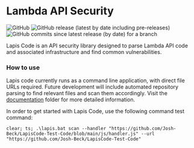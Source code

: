 # Lambda API Security 

![GitHub](https://img.shields.io/github/license/Josh-Beck/LapisCode?color=green&style=for-the-badge)
![GitHub release (latest by date including pre-releases)](https://img.shields.io/github/v/release/Josh-Beck/LapisCode?include_prereleases&style=for-the-badge)
![GitHub commits since latest release (by date) for a branch](https://img.shields.io/github/commits-since/Josh-Beck/LapisCode/latest/v1.0.0?logo=github%20&style=for-the-badge)

Lapis Code is an API security library designed to parse Lambda API code and associated infrastructure and find common vulnerabilities.

### How to use
Lapis code currently runs as a command line application, with direct file URLs required. Future development will include automated repository parsing to find relevant files and scan them accordingly. Visit the [documentation](https://github.com/Josh-Beck/LapisCode/tree/main/documentation) folder for more detailed information.

In order to get started with Lapis Code, use the following command test command:

```
clear; ts; .\lapis.bat scan --handler "https://github.com/Josh-Beck/LapisCode-Test-Code/blob/main/js/handler.js" --url "https://github.com/Josh-Beck/LapisCode-Test-Code"
```

